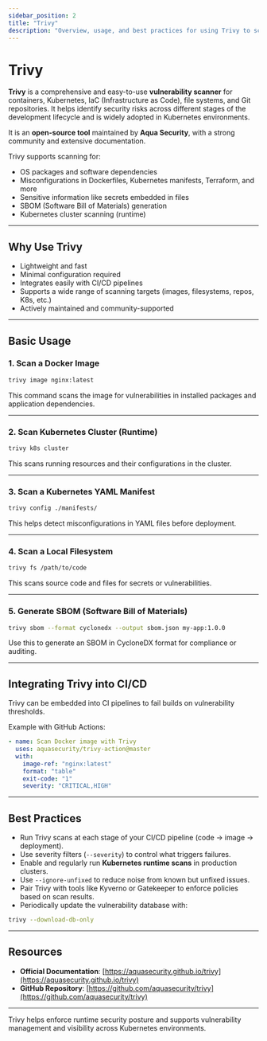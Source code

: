 ```yaml
---
sidebar_position: 2
title: "Trivy"
description: "Overview, usage, and best practices for using Trivy to scan container images, file systems, and Kubernetes resources for vulnerabilities."
---
```


# Trivy

**Trivy** is a comprehensive and easy-to-use **vulnerability scanner** for containers, Kubernetes, IaC (Infrastructure as Code), file systems, and Git repositories. It helps identify security risks across different stages of the development lifecycle and is widely adopted in Kubernetes environments.

It is an **open-source tool** maintained by **Aqua Security**, with a strong community and extensive documentation.

Trivy supports scanning for:

- OS packages and software dependencies
- Misconfigurations in Dockerfiles, Kubernetes manifests, Terraform, and more
- Sensitive information like secrets embedded in files
- SBOM (Software Bill of Materials) generation
- Kubernetes cluster scanning (runtime)

---

## Why Use Trivy

- Lightweight and fast
- Minimal configuration required
- Integrates easily with CI/CD pipelines
- Supports a wide range of scanning targets (images, filesystems, repos, K8s, etc.)
- Actively maintained and community-supported

---

## Basic Usage

### 1. Scan a Docker Image

```bash
trivy image nginx:latest
```

This command scans the image for vulnerabilities in installed packages and application dependencies.

---

### 2. Scan Kubernetes Cluster (Runtime)

```bash
trivy k8s cluster
```

This scans running resources and their configurations in the cluster.

---

### 3. Scan a Kubernetes YAML Manifest

```bash
trivy config ./manifests/
```

This helps detect misconfigurations in YAML files before deployment.

---

### 4. Scan a Local Filesystem

```bash
trivy fs /path/to/code
```

This scans source code and files for secrets or vulnerabilities.

---

### 5. Generate SBOM (Software Bill of Materials)

```bash
trivy sbom --format cyclonedx --output sbom.json my-app:1.0.0
```

Use this to generate an SBOM in CycloneDX format for compliance or auditing.

---

## Integrating Trivy into CI/CD

Trivy can be embedded into CI pipelines to fail builds on vulnerability thresholds.

Example with GitHub Actions:

```yaml
- name: Scan Docker image with Trivy
  uses: aquasecurity/trivy-action@master
  with:
    image-ref: "nginx:latest"
    format: "table"
    exit-code: "1"
    severity: "CRITICAL,HIGH"
```

---

## Best Practices

- Run Trivy scans at each stage of your CI/CD pipeline (code → image → deployment).
- Use severity filters (`--severity`) to control what triggers failures.
- Enable and regularly run **Kubernetes runtime scans** in production clusters.
- Use `--ignore-unfixed` to reduce noise from known but unfixed issues.
- Pair Trivy with tools like Kyverno or Gatekeeper to enforce policies based on scan results.
- Periodically update the vulnerability database with:

```bash
trivy --download-db-only
```

---

## Resources

- **Official Documentation**: [https://aquasecurity.github.io/trivy](https://aquasecurity.github.io/trivy)
- **GitHub Repository**: [https://github.com/aquasecurity/trivy](https://github.com/aquasecurity/trivy)

---

Trivy helps enforce runtime security posture and supports vulnerability management and visibility across Kubernetes environments.
